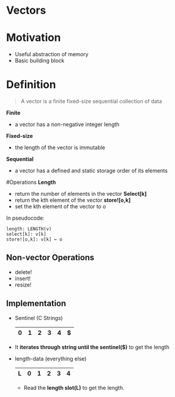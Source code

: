 # Vectors

# Motivation
- Useful abstraction of memory
- Basic building block

# Definition
> A vector is a finite fixed-size sequential collection of data

**Finite**
- a vector has a non-negative integer length

**Fixed-size**
- the length of the vector is immutable

**Sequential**
- a vector has a defined and static storage order of its elements

#Operations
**Length**
- return the number of elements in the vector
**Select[k]**
- return the kth element of the vector
**store![o,k]**
- set the kth element of the vector to o

In pseudocode:
```
length: LENGTH(v)
select[k]: v[k]
store![o,k]: v[k] ← o
```

## Non-vector Operations
- delete!
- insert!
- resize!

## Implementation

*	Sentinel (C Strings)

	| 0 | 1 | 2 | 3 | 4 | $ |
	|---|---|---|---|---|---|

  * It **iterates through string until the sentinel($)** to get the length

* length-data (everything else)

	| L | 0 | 1 | 2 | 3 | 4 |
	|---|---|---|---|---|---|

	*	Read the **length slot(L)** to get the length.
